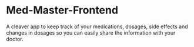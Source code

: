 # Med-Master-Frontend
A cleaver app to keep track of your medications, dosages, side effects and changes in dosages so you can easily share the information with your doctor.

